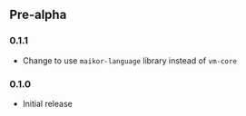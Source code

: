 ## Pre-alpha

### 0.1.1

- Change to use `maikor-language` library instead of `vm-core`

### 0.1.0

- Initial release